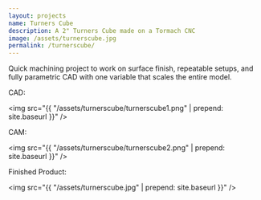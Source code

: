 ```yaml
---
layout: projects
name: Turners Cube
description: A 2" Turners Cube made on a Tormach CNC
image: /assets/turnerscube.jpg
permalink: /turnerscube/
---
```


Quick machining project to work on surface finish, repeatable setups, and fully parametric CAD with one variable that scales the entire model.

CAD:

<img src="{{ "/assets/turnerscube/turnerscube1.png" | prepend: site.baseurl }}" />

CAM:

<img src="{{ "/assets/turnerscube/turnerscube2.png" | prepend: site.baseurl }}" />

Finished Product:

<img src="{{ "/assets/turnerscube.jpg" | prepend: site.baseurl }}" />